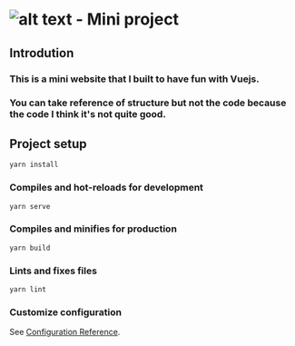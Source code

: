 # ![alt text]([./dist/img/logo.60f06d83.svg](https://raw.githubusercontent.com/kien123456k/mini-vexere-Frontend/e320a483c54ed5f74a52cb4357aaa175e720555e/src/assets/images/logo.svg)) - Mini project

## Introdution
### This is a mini website that I built to have fun with Vuejs.
### You can take reference of structure but not the code because the code I think it's not quite good.

## Project setup
```
yarn install
```

### Compiles and hot-reloads for development
```
yarn serve
```

### Compiles and minifies for production
```
yarn build
```

### Lints and fixes files
```
yarn lint
```

### Customize configuration
See [Configuration Reference](https://cli.vuejs.org/config/).
